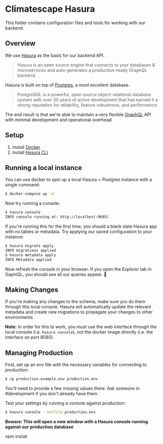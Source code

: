 # Climatescape Hasura

This folder contains configuration files and tools for working with our backend.

## Overview

We use [Hasura][hasura] as the basis for our backend API.

> Hasura is an open source engine that connects to your databases &
> microservices and auto-generates a production-ready GraphQL backend.

Hasura is built on top of [Postgres][pg], a most excellent database.

>  PostgreSQL is a powerful, open source object-relational database system with
> over 30 years of active development that has earned it a strong reputation for
> reliability, feature robustness, and performance.

The end result is that we're able to maintain a very flexible [GraphQL][graphql]
API with minimal development and operational overhead.

## Setup

1. Install [Docker][docker]
2. Install [Hasura CLI][hasura_cli]

## Running a local instance

You can use docker to spin up a local Hasura + Postgres instance with a single
command:

```bash
$ docker-compose up -d
```

Now try running a console:

```bash
$ hasura console
INFO console running at: http://localhost:9695/
```

If you're running this for the first time, you should a blank slate Hasura
app with no tables or metadata. Try applying our saved configuration to your
instance:

```bash
$ hasura migrate apply
INFO migrations applied
$ hasura metadata apply
INFO Metadata applied
```

Now refresh the console in your browser. If you open the Explorer tab in
GaphiQL, you should see all our queries appear. 🎉

## Making Changes

If you're making any changes to the schema, make sure you do them through this
local console. Hasura will automatically update the relevant metadata and create
new migrations to propagate your changes to other environments.

**Note:** In order for this to work, you *must* use the web interface through
the local console (i.e. `hasura console`), *not* the docker image directly
(i.e. the interface on port 8080).

## Managing Production

First, set up an env file with the necessary variables for connecting to
production:

```bash
$ cp production.example.env production.env
```

You'll need to provide a few missing values there. Ask someone in #development
if you don't already have them.

Test your settings by running a console against production:

```bash
$ hasura console --envfile production.env
```

**Beware: This will open a new window with a Hasura console running against our
production database**

[hasura]: https://hasura.io/
[pg]: https://www.postgresql.org/
[graphql]: https://graphql.org/
[docker]: https://www.docker.com/
[hasura_cli]: https://hasura.io/docs/1.0/graphql/manual/hasura-cli/install-hasura-cli.html


npm install
